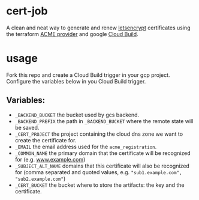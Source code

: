 # cert-job

A clean and neat way to generate and renew [letsencrypt](https://letsencrypt.org/) certificates using the terraform [ACME provider](https://www.terraform.io/docs/providers/acme/index.html) and google [Cloud Build](https://cloud.google.com/cloud-build/).

# usage
Fork this repo and create a Cloud Build trigger in your gcp project. Configure the variables below in you Cloud Build trigger.

## Variables:
- `_BACKEND_BUCKET` the bucket used by gcs backend.
- `_BACKEND_PREFIX` the path in `_BACKEND_BUCKET` where the remote state will be saved.
- `_CERT_PROJECT` the project containing the cloud dns zone we want to create the certificate for.
- `_EMAIL` the email address used for the `acme_registration`.
- `_COMMON_NAME` the primary domain that the certificate will be recognized for (e.g. www.example.com)
- `_SUBJECT_ALT_NAME` domains that this certificate will also be recognized for (comma separated and quoted values, e.g. `"sub1.example.com", "sub2.example.com"`)
- `_CERT_BUCKET` the bucket where to store the artifacts: the key and the certificate.
